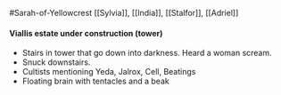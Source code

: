 #Sarah-of-Yellowcrest
[[Sylvia]], [[India]], [[Stalfor]], [[Adriel]]
#### Viallis estate under construction (tower)
- Stairs in tower that go down into darkness. Heard a woman scream.
- Snuck downstairs.
- Cultists mentioning Yeda, Jalrox, Cell, Beatings
- Floating brain with tentacles and a beak